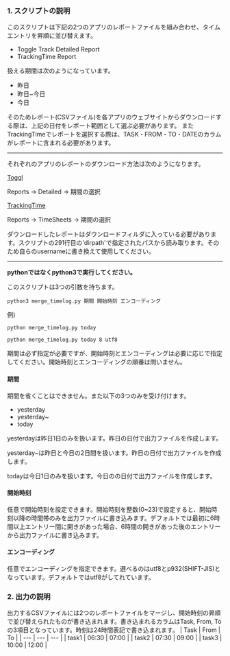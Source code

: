 ### 1. スクリプトの説明
このスクリプトは下記の2つのアプリのレポートファイルを組み合わせ、タイムエントリを昇順に並び替えます。
- Toggle Track Detailed Report
- TrackingTime Report

扱える期間は次のようになっています。
- 昨日
- 昨日~今日
- 今日

そのためレポート(CSVファイル)を各アプリのウェブサイトからダウンロードする際は、上記の日付をレポート範囲として選ぶ必要があります。
またTrackingTimeでレポートを選択する際は、TASK・FROM・TO・DATEのカラムがレポートに含まれる必要があります。

---

それぞれのアプリのレポートのダウンロード方法は次のようになります。

[Toggl](https://toggl.com)

Reports → Detailed → 期間の選択

[TrackingTime](https://trackingtime.co/)

Reports → TimeSheets → 期間の選択


ダウンロードしたレポートはダウンロードフィルダに入っている必要があります。スクリプトの291行目の'dirpath'で指定されたパスから読み取ります。そのため自らのusernameに書き換えて使用してください。

---

**pythonではなくpython3で実行してください。**

このスクリプトは3つの引数を持ちます。

`python3 merge_timelog.py 期間 開始時刻 エンコーディング`

例)

`python merge_timelog.py today`

`python merge_timelog.py today 8 utf8`

期間は必ず指定が必要ですが、開始時刻とエンコーディングは必要に応じで指定してください。開始時刻とエンコーディングの順番は問いません。

#### 期間

期間を省くことはできません。また以下の3つのみを受け付けます。
- yesterday
- yesterday~
- today

yesterdayは昨日1日のみを扱います。昨日の日付で出力ファイルを作成します。

yesterday~は昨日と今日の2日間を扱います。昨日の日付で出力ファイルを作成します。

todayは今日1日のみを扱います。今日のの日付で出力ファイルを作成します。

#### 開始時刻

任意で開始時刻を設定できます。開始時刻を整数(0~23)で設定すると、開始時刻以降の時間帯のみを出力ファイルに書き込みます。デフォルトでは最初に6時間以上エントリー間に開きがあった場合、6時間の開きがあった後のエントリーから出力ファイルに書き込みます。

#### エンコーディング

任意でエンコーディングを指定できます。選べるのはutf8とp932(SHIFT-JIS)となっています。デフォルトではutf8がしてれています。

### 2. 出力の説明
出力するCSVファイルには2つのレポートファイルをマージし、開始時刻の昇順で並び替えられたものが書き込まれます。書き込まれるカラムはTask, From, Toの3項目となっています。時刻は24時間表記で書き込まれます。
| Task | From | To |
| --- | --- | --- |
| task1 | 06:30 | 07:00 |
| task2 | 07:30 | 09:00 |
| task3 | 10:00 | 12:00 |
